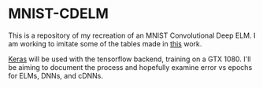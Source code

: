 # MNIST-CDELM
This is a repository of my recreation of an MNIST Convolutional Deep ELM.  I am working to imitate some of the tables made in [this](https://www.hindawi.com/journals/cin/2016/3049632/) work.

[Keras](https://keras.io/) will be used with the tensorflow backend, training on a GTX 1080.  I'll be aiming to document the process and hopefully examine error vs epochs for ELMs, DNNs, and cDNNs.

